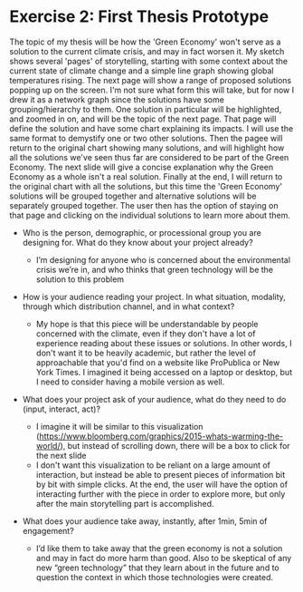 # Exercise 2: First Thesis Prototype 

The topic of my thesis will be how the 'Green Economy' won't serve as a solution to the current climate crisis, and may in fact worsen it. My sketch shows several 'pages' of storytelling, starting with some context about the current state of climate change and a simple line graph showing global temperatures rising. The next page will show a range of proposed solutions popping up on the screen. I'm not sure what form this will take, but for now I drew it as a network graph since the solutions have some grouping/hierarchy to them. One solution in particular will be highlighted, and zoomed in on, and will be the topic of the next page. That page will define the solution and have some chart explaining its impacts. I will use the same format to demystify one or two other solutions. Then the pagee will return to the original chart showing many solutions, and will highlight how all the solutions we've seen thus far are considered to be part of the Green Economy. The next slide will give a concise explanation why the Green Economy as a whole isn't a real solution. Finally at the end, I will return to the original chart with all the solutions, but this time the 'Green Economy' solutions will be grouped together and alternative solutions will be separately grouped together. The user then has the option of staying on that page and clicking on the individual solutions to learn more about them. 


* Who is the person, demographic, or processional group you are designing for. What do they know about your project already?
    *  I’m designing for anyone who is concerned about the environmental crisis we’re in, and who thinks that green technology will be the solution to this problem

* How is your audience reading your project. In what situation, modality, through which distribution channel, and in what context?
    * My hope is that this piece will be understandable by people concerned with the climate, even if they don't have a lot of experience reading about these issues or solutions. In other words, I don't want it to be heavily academic, but rather the level of approachable that you'd find on a website like ProPublica or New York Times. I imagined it being accessed on a laptop or desktop, but I need to consider having a mobile version as well.

* What does your project ask of your audience, what do they need to do (input, interact, act)?
    * I imagine it will be similar to this visualization (https://www.bloomberg.com/graphics/2015-whats-warming-the-world/), but instead of scrolling down, there will be a box to click for the next slide
    * I don't want this visualization to be reliant on a large amount of interaction, but instead be able to present pieces of information bit by bit with simple clicks. At the end, the user will have the option of interacting further with the piece in order to explore more, but only after the main storytelling part is accomplished.

* What does your audience take away, instantly, after 1min, 5min of engagement?
    * I’d like them to take away that the green economy is not a solution and may in fact do more harm than good. Also to be skeptical of any new “green technology” that they learn about in the future and to question the context in which those technologies were created.

